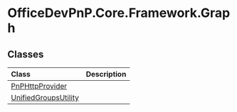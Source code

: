 # OfficeDevPnP.Core.Framework.Graph

## Classes
|**Class**|**Description**|
|:-----|:-----|
|[PnPHttpProvider](OfficeDevPnP.Core.Framework.Graph.PnPHttpProvider.md)||
|[UnifiedGroupsUtility](OfficeDevPnP.Core.Framework.Graph.UnifiedGroupsUtility.md)||
